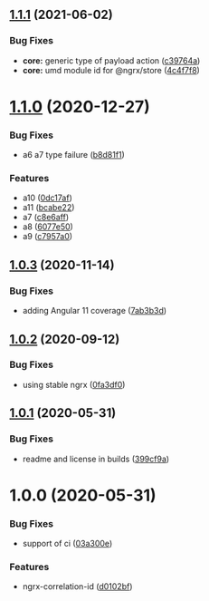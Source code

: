## [1.1.1](https://github.com/satanTime/ngrx-correlation-id/compare/v1.1.0...v1.1.1) (2021-06-02)


### Bug Fixes

* **core:** generic type of payload action ([c39764a](https://github.com/satanTime/ngrx-correlation-id/commit/c39764a3e9ab8257f34faf1ff58a40055f7f6120))
* **core:** umd module id for @ngrx/store ([4c4f7f8](https://github.com/satanTime/ngrx-correlation-id/commit/4c4f7f821fde3eaf79e8ef692cb5c1468a1ea4da))

# [1.1.0](https://github.com/satanTime/ngrx-correlation-id/compare/v1.0.3...v1.1.0) (2020-12-27)

### Bug Fixes

- a6 a7 type failure ([b8d81f1](https://github.com/satanTime/ngrx-correlation-id/commit/b8d81f1ba04dcdef090a4a12c5b320525dbc3cd8))

### Features

- a10 ([0dc17af](https://github.com/satanTime/ngrx-correlation-id/commit/0dc17afbe60d11cdd393fee96e4e508c84344955))
- a11 ([bcabe22](https://github.com/satanTime/ngrx-correlation-id/commit/bcabe2265edaa16ba10ad77c75fa82d1dbeefd19))
- a7 ([c8e6aff](https://github.com/satanTime/ngrx-correlation-id/commit/c8e6affb4e874ef26c345d5745e08a88e6f4a5db))
- a8 ([6077e50](https://github.com/satanTime/ngrx-correlation-id/commit/6077e508aebac64f00335ef31b25a74fd97c9e49))
- a9 ([c7957a0](https://github.com/satanTime/ngrx-correlation-id/commit/c7957a0f98c1993a172b4c184646483d3369c5f2))

## [1.0.3](https://github.com/satanTime/ngrx-correlation-id/compare/v1.0.2...v1.0.3) (2020-11-14)

### Bug Fixes

- adding Angular 11 coverage ([7ab3b3d](https://github.com/satanTime/ngrx-correlation-id/commit/7ab3b3d1a37d051ddad55ffc1f0e724a750413ef))

## [1.0.2](https://github.com/satanTime/ngrx-correlation-id/compare/v1.0.1...v1.0.2) (2020-09-12)

### Bug Fixes

- using stable ngrx ([0fa3df0](https://github.com/satanTime/ngrx-correlation-id/commit/0fa3df03d4e1cd2856ad625e8cb69984d449248d))

## [1.0.1](https://github.com/satanTime/ngrx-correlation-id/compare/v1.0.0...v1.0.1) (2020-05-31)

### Bug Fixes

- readme and license in builds ([399cf9a](https://github.com/satanTime/ngrx-correlation-id/commit/399cf9a8423c765a7feafb63f1300be9497c0f4d))

# 1.0.0 (2020-05-31)

### Bug Fixes

- support of ci ([03a300e](https://github.com/satanTime/ngrx-correlation-id/commit/03a300e006b379455e3e98b1f7062ef7ecb8df00))

### Features

- ngrx-correlation-id ([d0102bf](https://github.com/satanTime/ngrx-correlation-id/commit/d0102bff07796c5a2ba3be4f4f248a97991857c6))
